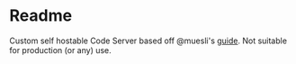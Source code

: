 # Readme

Custom self hostable Code Server based off @muesli's [guide](https://www.youtube.com/watch?v=K7l5ZeVVoCA&pp=ygUTd2hhdCdzIG15IGFnZSBhZ2Fpbg%3D%3D). Not suitable for production (or any) use.
